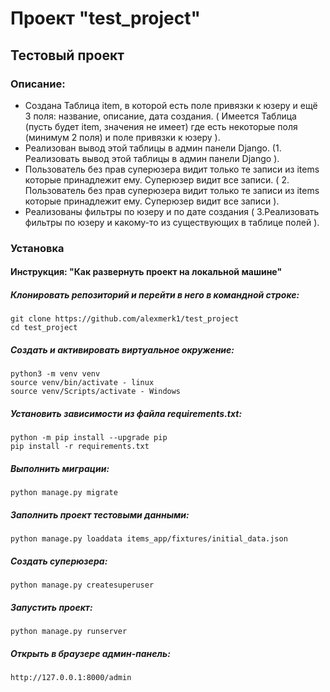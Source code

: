 # Проект "test_project"
## Тестовый проект

### Описание:
- Создана Таблица item, в которой есть поле привязки к юзеру и ещё 3 поля: название, описание, дата создания. ( Имеется Таблица (пусть будет item, значения не имеет) где есть некоторые поля (минимум 2 поля) и поле привязки к юзеру ).
- Реализован вывод этой таблицы в админ панели Django. (1. Реализовать вывод этой таблицы в админ панели Django ).
- Пользователь без прав суперюзера видит только те записи из items которые принадлежит ему. Суперюзер видит все записи. ( 2. Пользователь без прав суперюзера видит только те записи из items которые принадлежит ему. Суперюзер видит все записи ).
- Реализованы фильтры по юзеру и по дате создания ( 3.Реализовать фильтры по юзеру и какому-то из существующих в таблице полей ).

### Установка
#### Инструкция: "Как развернуть проект на локальной машине"

##### Клонировать репозиторий и перейти в него в командной строке:

```
git clone https://github.com/alexmerk1/test_project
cd test_project
```

##### Cоздать и активировать виртуальное окружение:

```
python3 -m venv venv
source venv/bin/activate - linux
source venv/Scripts/activate - Windows
```

##### Установить зависимости из файла requirements.txt:

```
python -m pip install --upgrade pip
pip install -r requirements.txt
```

##### Выполнить миграции:

```
python manage.py migrate
```

##### Заполнить проект тестовыми данными:

```
python manage.py loaddata items_app/fixtures/initial_data.json
```

##### Создать суперюзера:

```
python manage.py createsuperuser
```

##### Запустить проект:

```
python manage.py runserver
```
##### Открыть в браузере админ-панель:

```
http://127.0.0.1:8000/admin
```
